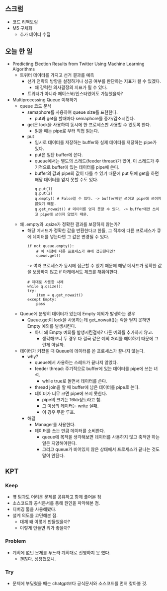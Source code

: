 ## 스크럼

- 코드 리팩토링
- M5 구체화
  - 추가 데이터 수집

## 오늘 한 일

- Predicting Election Results from Twitter Using Machine Learning Algorithms
  - 트위터 데이터를 가지고 선거 결과를 예측
    - 선거 전략의 방향을 설정하거나 성공 여부를 판단하는 지표가 될 수 있겠다.
      - 꽤 강력한 의사결정의 지표가 될 수 있다.
    - 트위터가 아니라 페이스북/인스타였어도 가능했을까?
- Multiprocessing Queue 이해하기
  - queue 코드 분석
    - semaphore를 사용하여 queue size를 표현한다.
      - put과 get을 할때마다 semaphore를 증가/감소시킨다.
    - get은 lock을 사용하여 동시에 한 프로세스만 사용할 수 있도록 한다.
      - 읽을 때는 pipe로 부터 직접 읽는다.
    - put
      - 임시로 데이터를 저장하는 buffer와 실제 데이터를 저장하는 pipe가 있다.
      - put은 일단 buffer에 쓴다.
      - queue에서는 별도의 스레드(feeder thread)가 있어, 이 스레드가 주기적으로 buffer에 있는 데이터를 pipe에 쓴다.
      - buffer의 값과 pipe의 값이 다를 수 있기 때문에 put 뒤에 get을 하면 해당 데이터를 얻지 못할 수도 있다.
        ```
        q.put(1)
        q.put(2)
        q.empty() # False일 수 있다. -> buffer에만 쓰이고 pipe에 쓰이지 않았기 때문.
        q.get_nowait() # 데이터를 얻지 못할 수 있다. -> buffer에만 쓰이고 pipe에 쓰이지 않았기 때문.
        ```
  - 왜 .empty와 .qsize가 정확한 결과를 보장하지 않는가?
    - 해당 메서드가 정확한 값을 반환한다고 한들, 그 직후에 다른 프로세스가 큐에 데이터를 넣는다면 그 값은 변경될 수 있다.
        ```
        if not queue.empty():
            # 이 시점에 다른 프로세스가 큐에 접근한다면?
            queue.get()
        ```
        -> 여러 프로세스가 동시에 접근할 수 있기 때문에 해당 메서드가 정확한 값을 보장하지 않고 if 아래에서도 체크를 해줘야한다.
        ```
        # 제대로 사용한 사례
        while q.qsize():                                                         
        try:                                                                 
            item = q.get_nowait()                                                   
        except Empty:                                                        
            pass
        ```
  - Queue에 분명히 데이터가 있는데 Empty 예외가 발생하는 경우
    - Queue.get이 lock을 사용하는데 get_nowait()는 락을 얻지 못하면 Empty 예외를 발생시킨다.
      - 아니 왜 Empty 예외를 발생시킨걸까? 다른 예외를 추가하지 않고.
        - 생각해보니 두 경우 다 결국 같은 예외 처리를 해야하기 때문에 그런게 아닐까.
  - 데이터가 커졌을 때 Queue에 데이터를 쓴 프로세스가 끝나지 않는다.
    - why?
      - queue에서 사용하는 스레드가 끝나지 않았다.
      - feeder thread: 주기적으로 buffer에 있는 데이터를 pipe에 쓰는 녀석.
        - while true로 돌면서 데이터를 쓴다.
      - thread join을 할 때 buffer에 남은 데이터를 pipe로 쓴다.
      - 데이터가 너무 크면 pipe에 쓰지 못한다.
        - pipe의 크기는 16kb정도라고 함.
        - 그 이상의 데이터는 write 실패.
        - 이 경우 무한 루프.
    - 해결
      - Manager를 사용한다.
      - 데이터를 쓰는 만큼 데이터를 소비한다.
        - queue에 목적을 생각해보면 데이터를 사용하지 않고 축적만 하는 일은 지양해야한다.
        - 그리고 queue가 비어있지 않은 상태에서 프로세스가 끝나는 것도 말이 안된다.




## KPT

### Keep

- 옆 팀과도 어려운 문제를 공유하고 함께 풀어본 점
- 소스코드와 공식문서를 통해 원인을 파악해본 점.
- 디버깅 툴을 사용해봤다.
- 설계 의도를 고민해본 점.
  - 대체 왜 이렇게 만들었을까?
  - 이렇게 만들면 뭐가 좋을까?

### Problem

- 계획에 없던 문제를 푸느라 계획대로 진행하지 못 했다.
  - 괜찮다. 성장했으니.

### Try

- 문제에 부딪혔을 때는 chatgpt보다 공식문서와 소스코드를 먼저 찾아볼 것.

